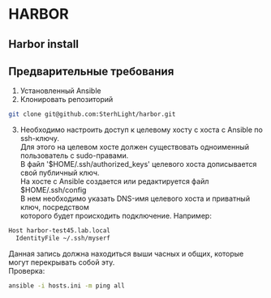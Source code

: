 # HARBOR

## Harbor install


## Предварительные требования

1. Установленный Ansible
2. Клонировать репозиторий
```bash
git clone git@github.com:SterhLight/harbor.git
```
3. Необходимо настроить доступ к целевому хосту с хоста с Ansible по ssh-ключу.  
Для этого на целевом хосте должен существовать одноименный пользователь с sudo-правами.  
В файл '$HOME/.ssh/authorized_keys' целевого хоста дописывается свой публичный ключ.  
На хосте с Ansible создается или редактируется файл $HOME/.ssh/config  
В нем необходимо указать DNS-имя целевого хоста и приватный ключ, посредством  
которого будет происходить подключение. Например:
```bash
Host harbor-test45.lab.local
  IdentityFile ~/.ssh/myserf
```
Данная запись должна находиться выши часных и общих, которые могут перекрывать собой эту.  
Проверка:
```bash
ansible -i hosts.ini -m ping all
```
